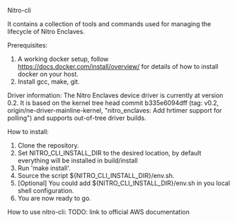 Nitro-cli

It contains a collection of tools and commands used for managing the lifecycle
of Nitro Enclaves.

Prerequisites:
  1. A working docker setup, follow https://docs.docker.com/install/overview/
     for details of how to install docker on your host.
  2. Install gcc, make, git.

Driver information:
  The Nitro Enclaves device driver is currently at version 0.2. It is based on the
  kernel tree head commit b335e6094dff (tag: v0.2, origin/ne-driver-mainline-kernel,
  "nitro_enclaves: Add hrtimer support for polling") and supports out-of-tree driver builds.

How to install:
  1. Clone the repository.
  2. Set NITRO_CLI_INSTALL_DIR to the desired location, by default everything will be
     installed in build/install
  3. Run 'make install'.
  4. Source the script ${NITRO_CLI_INSTALL_DIR}/env.sh.
  5. [Optional] You could add ${NITRO_CLI_INSTALL_DIR}/env.sh in you local shell configuration.
  6. You are now ready to go.

How to use nitro-cli:
 TODO: link to official AWS documentation
